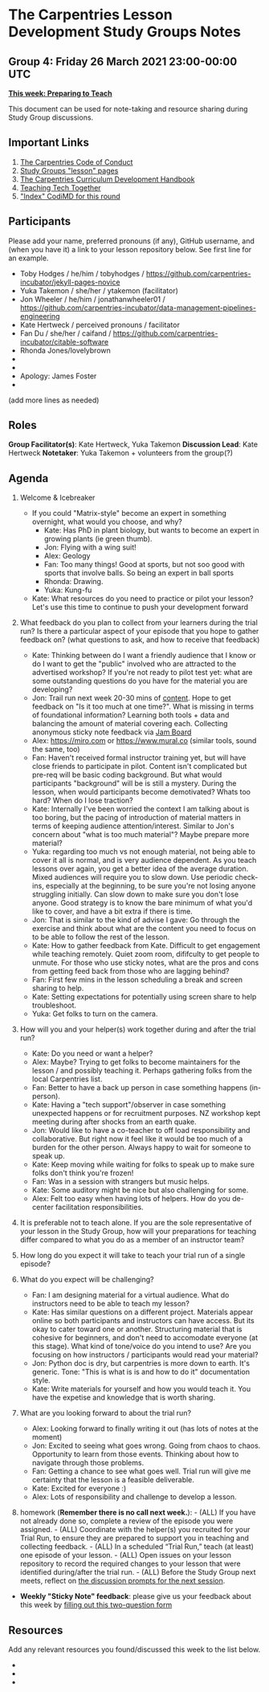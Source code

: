 # The Carpentries Lesson Development Study Groups Notes
## Group 4: Friday 26 March 2021 23:00-00:00 UTC

[**This week: Preparing to Teach**](https://carpentries-incubator.github.io/study-groups/07-preparing/index.html)

This document can be used for note-taking and resource sharing during Study Group discussions.

## Important Links

1. [The Carpentries Code of Conduct](https://docs.carpentries.org/topic_folders/policies/code-of-conduct.html)
1. [Study Groups "lesson" pages](https://carpentries-incubator.github.io/study-groups/index.html)
1. [The Carpentries Curriculum Development Handbook](https://cdh.carpentries.org)
1. [Teaching Tech Together](https://teachtogether.tech/)
1. ["Index" CodiMD for this round](https://codimd.carpentries.org/ldsg1-home#) 


## Participants

Please add your name, preferred pronouns (if any), GitHub username, and (when you have it) a link to your lesson repository below. See first line for an example.

- Toby Hodges / he/him / tobyhodges / https://github.com/carpentries-incubator/jekyll-pages-novice
- Yuka Takemon / she/her / ytakemon (facilitator)
- Jon Wheeler / he/him / jonathanwheeler01 / https://github.com/carpentries-incubator/data-management-pipelines-engineering
- Kate Hertweck / perceived pronouns / facilitator
- Fan Du / she/her / caifand / https://github.com/carpentries-incubator/citable-software
- Rhonda Jones/lovelybrown
- 
- 
- Apology: James Foster
- 
(add more lines as needed)

## Roles

**Group Facilitator(s)**: Kate Hertweck, Yuka Takemon
**Discussion Lead**: Kate Hertweck
**Notetaker**: Yuka Takemon + volunteers from the group(?)

## Agenda

1. Welcome & Icebreaker 
    - If you could "Matrix-style" become an expert in something overnight, what would you choose, and why?
        - Kate: Has PhD in plant biology, but wants to become an expert in growing plants (ie green thumb).
        - Jon: Flying with a wing suit!
        - Alex: Geology 
        - Fan: Too many things! Good at sports, but not soo good with sports that involve balls. So being an expert in ball sports
        - Rhonda: Drawing. 
        - Yuka: Kung-fu
    - Kate: What resources do you need to practice or pilot your lesson? Let's use this time to continue to push your development forward
2. What feedback do you plan to collect from your learners during the trial run? Is there a particular aspect of your episode that you hope to gather feedback on? (what questions to ask, and how to receive that feedback)
    - Kate: Thinking between do I want a friendly audience that I know or do I want to get the "public" involved who are attracted to the advertised workshop? If you're not ready to pilot test yet: what are some outstanding questions do you have for the material you are developing?
    - Jon: Trail run next week 20-30 mins of [content](https://codimd.carpentries.org/2021-03-26-2300-ldsg1-group4-session7?both). Hope to get feedback on "Is it too much at one time?". What is missing in terms of foundational information? Learning both tools + data and balancing the amount of material covering each. Collecting anonymous sticky note feedback via [Jam Board](https://jamboard.google.com)
    - Alex: https://miro.com or https://www.mural.co (similar tools, sound the same, too)
    - Fan: Haven't received formal instructor training yet, but will have close friends to participate in pilot. Content isn't complicated but pre-req will be basic coding background. But what would participants "background" will be is still a mystery. During the lesson, when would participants become demotivated? Whats too hard? When do I lose traction?
    - Kate: Internally I've been worried the context I am talking about is too boring, but the pacing of introduction of material matters in terms of keeping audience attention/interest. Similar to Jon's concern about "what is too much material"? Maybe prepare more material?
    - Yuka: regarding too much vs not enough material, not being able to cover it all is normal, and is very audience dependent. As you teach lessons over again, you get a better idea of the average duration. Mixed audiences will require you to slow down. Use periodic check-ins, especially at the beginning, to be sure you're not losing anyone struggling initially. Can slow down to make sure you don't lose anyone. Good strategy is to know the bare minimum of what you'd like to cover, and have a bit extra if there is time.
    - Jon: That is similar to the kind of advise I gave: Go through the exercise and think about what are the content you need to focus on to be able to follow the rest of the lesson.
    - Kate: How to gather feedback from Kate. Difficult to get engagement while teaching remotely. Quiet zoom room, dififculty to get people to unmute. For those who use sticky notes, what are the pros and cons from getting feed back from those who are lagging behind?
    - Fan: First few mins in the lesson scheduling a break and screen sharing to help. 
    - Kate: Setting expectations for potentially using screen share to help troubleshoot. 
    - Yuka: Get folks to turn on the camera. 

4. How will you and your helper(s) work together during and after the trial run?
    - Kate: Do you need or want a helper? 
    - Alex: Maybe? Trying to get folks to become maintainers for the lesson / and possibly teaching it. Perhaps gathering folks from the local Carpentries list.
    - Fan: Better to have a back up person in case something happens (in-person). 
    - Kate: Having a "tech support"/observer in case something unexpected happens or for recruitment purposes. NZ workshop kept meeting during after shocks from an earth quake. 
    - Jon: Would like to have a co-teacher to off load responsibility and collaborative. But right now it feel like it would be too much of a burden for the other person. Always happy to wait for someone to speak up.
    - Kate: Keep moving while waiting for folks to speak up to make sure folks don't think you're frozen! 
    - Fan: Was in a session with strangers but music helps. 
    - Kate: Some auditory might be nice but also challenging for some. 
    - Alex: Felt too easy when having lots of helpers. How do you de-center facilitation responsibilities. 
6. It is preferable not to teach alone. If you are the sole representative of your lesson in the Study Group, how will your preparations for teaching differ compared to what you do as a member of an instructor team?
7. How long do you expect it will take to teach your trial run of a single episode?
9. What do you expect will be challenging?
    - Fan: I am designing material for a virtual audience. What do instructors need to be able to teach my lesson? 
    - Kate: Has similar questions on a different project. Materials appear online so both participants and instructors can have access. But its okay to cater toward one or another. Structuring material that is cohesive for beginners, and don't need to accomodate everyone (at this stage). What kind of tone/voice do you intend to use? Are you focusing on how instructors / participants would read your material?
    - Jon: Python doc is dry, but carpentries is more down to earth. It's generic. Tone: "This is what is is and how to do it" documentation style. 
    - Kate: Write materials for yourself and how you would teach it. You have the expetise and knowledge that is worth sharing.
10. What are you looking forward to about the trial run?
    - Alex: Looking forward to finally writing it out (has lots of notes at the moment)
    - Jon: Excited to seeing what goes wrong. Going from chaos to chaos. Opportunity to learn from those events. Thinking about how to navigate through those problems. 
    - Fan: Getting a chance to see what goes well. Trial run will give me certainty that the lesson is a feasible deliverable. 
    - Kate: Excited for everyone :) 
    - Alex: Lots of responsibility and challenge to develop a lesson. 
12.  homework (**Remember there is no call next week.**):
    - (ALL) If you have not already done so, complete a review of the episode you were assigned.
    - (ALL) Coordinate with the helper(s) you recruited for your Trial Run, to ensure they are prepared to support you in teaching and collecting feedback.
    - (ALL) In a scheduled “Trial Run,” teach (at least) one episode of your lesson.
    - (ALL) Open issues on your lesson repository to record the required changes to your lesson that were identified during/after the trial run.
    - (ALL) Before the Study Group next meets, reflect on [the discussion prompts for the next session](https://carpentries-incubator.github.io/study-groups/09-reflecting/).

- **Weekly "Sticky Note" feedback**: please give us your feedback about this week by [filling out this two-question form][sticky-notes-link]

## Resources
Add any relevant resources you found/discussed this week to the list below.

- 
- 
- 

[sticky-notes-link]: https://forms.gle/pdmnx7JbzU8RySjx6